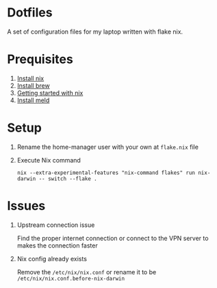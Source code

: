 # Dotfiles

A set of configuration files for my laptop written with flake nix.

# Prequisites

1. [Install nix](https://github.com/DeterminateSystems/nix-installer)
2. [Install brew](https://brew.sh/)
3. [Getting started with nix](https://zero-to-nix.com/concepts)
4. [Install meld](https://gist.github.com/syneart/4a8724cd479d31f0f742f499f807dcb2)

# Setup

1. Rename the home-manager user with your own at `flake.nix` file
2. Execute Nix command

    ```
    nix --extra-experimental-features "nix-command flakes" run nix-darwin -- switch --flake .
    ```

# Issues

1. Upstream connection issue

    Find the proper internet connection or connect to the VPN server to makes the connection faster

2. Nix config already exists

    Remove the `/etc/nix/nix.conf` or rename it to be `/etc/nix/nix.conf.before-nix-darwin`
